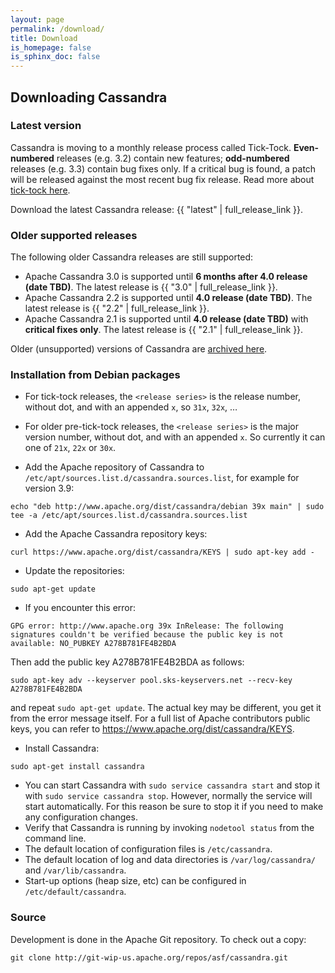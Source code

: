 ```yaml
---
layout: page
permalink: /download/
title: Download
is_homepage: false
is_sphinx_doc: false
---
```


Downloading Cassandra
---------------------

### Latest version

Cassandra is moving to a monthly release process called Tick-Tock. **Even-numbered** releases (e.g. 3.2) contain new
features; **odd-numbered** releases (e.g. 3.3) contain bug fixes only. If a critical bug is found, a patch will be
released against the most recent bug fix release. Read more about [tick-tock here](http://www.planetcassandra.org/blog/cassandra-2-2-3-0-and-beyond/).

Download the latest Cassandra release: {{ "latest" | full_release_link }}.

### Older supported releases

The following older Cassandra releases are still supported:

* Apache Cassandra 3.0 is supported until **6 months after 4.0 release (date TBD)**. The latest release is {{ "3.0" | full_release_link }}.
* Apache Cassandra 2.2 is supported until **4.0 release (date TBD)**. The latest release is {{ "2.2" | full_release_link }}.
* Apache Cassandra 2.1 is supported until **4.0 release (date TBD)** with **critical fixes only**. The latest release is
  {{ "2.1" | full_release_link }}.

Older (unsupported) versions of Cassandra are [archived here](http://archive.apache.org/dist/cassandra/).

### Installation from Debian packages

* For tick-tock releases, the `<release series>` is the release number, without dot, and with an appended `x`, so `31x`,
  `32x`, …
* For older pre-tick-tock releases, the `<release series>` is the major version number, without dot, and with an
  appended `x`. So currently it can one of `21x`, `22x` or `30x`.

* Add the Apache repository of Cassandra to `/etc/apt/sources.list.d/cassandra.sources.list`, for example for version 3.9:

```
echo "deb http://www.apache.org/dist/cassandra/debian 39x main" | sudo tee -a /etc/apt/sources.list.d/cassandra.sources.list
```

* Add the Apache Cassandra repository keys:

```
curl https://www.apache.org/dist/cassandra/KEYS | sudo apt-key add -
```

* Update the repositories:

```
sudo apt-get update
```

* If you encounter this error:

```
GPG error: http://www.apache.org 39x InRelease: The following signatures couldn't be verified because the public key is not available: NO_PUBKEY A278B781FE4B2BDA
```
Then add the public key A278B781FE4B2BDA as follows:

```
sudo apt-key adv --keyserver pool.sks-keyservers.net --recv-key A278B781FE4B2BDA
```
and repeat `sudo apt-get update`. The actual key may be different, you get it from the error message itself. For a
full list of Apache contributors public keys, you can refer to <https://www.apache.org/dist/cassandra/KEYS>.

* Install Cassandra:

```
sudo apt-get install cassandra
```

* You can start Cassandra with `sudo service cassandra start` and stop it with `sudo service cassandra stop`.
  However, normally the service will start automatically. For this reason be sure to stop it if you need to make any
  configuration changes.
* Verify that Cassandra is running by invoking `nodetool status` from the command line.
* The default location of configuration files is `/etc/cassandra`.
* The default location of log and data directories is `/var/log/cassandra/` and `/var/lib/cassandra`.
* Start-up options (heap size, etc) can be configured in `/etc/default/cassandra`.

### Source

Development is done in the Apache Git repository. To check out a copy:

```
git clone http://git-wip-us.apache.org/repos/asf/cassandra.git
```
